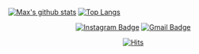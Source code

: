 [![Max's github stats](https://github-readme-stats.vercel.app/api?username=seenewmax&show_icons=true&count_private=true)](https://github.com/anuraghazra/github-readme-stats)
[![Top Langs](https://github-readme-stats.vercel.app/api/top-langs/?username=seenewmax&layout=compact&langs_count=6&count_private=true)](https://github.com/anuraghazra/github-readme-stats)
  
<div align=center>

  [![Instagram Badge](https://img.shields.io/badge/-Instagram-dd2a7b?style=flat-square&logo=instagram&logoColor=white&link=https://www.instagram.com/seenewmax/?hl=ko)](https://www.instagram.com/jy__0413/?hl=ko)
  [![Gmail Badge](https://img.shields.io/badge/Gmail-d14836?style=flat-square&logo=Gmail&logoColor=white&link=mailto:max@petner.kr)](mailto:juyeonglee0413@gmail.com)  
  
  [![Hits](https://hits.seeyoufarm.com/api/count/incr/badge.svg?url=https%3A%2F%2Fgithub.com%2Fseenewmax%2Fhit-counter&count_bg=%23E85A71&title_bg=%23A5D296&icon=&icon_color=%23E7E7E7&title=hits&edge_flat=false)](https://hits.seeyoufarm.com)
  
</div>

<!--
**seenewmax/seenewmax** is a ✨ _special_ ✨ repository because its `README.md` (this file) appears on your GitHub profile.

Here are some ideas to get you started:

- 🔭 I’m currently working on ...
- 🌱 I’m currently learning ...
- 👯 I’m looking to collaborate on ...
- 🤔 I’m looking for help with ...
- 💬 Ask me about ...
- 📫 How to reach me: ...
- 😄 Pronouns: ...
- ⚡ Fun fact: ...
-->
